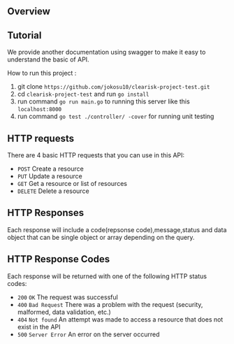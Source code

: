 ## Overview

## Tutorial

We provide another documentation using swagger to make it easy to understand the basic of API.

How to run this project :

1. git clone `https://github.com/jokosu10/clearisk-project-test.git`
2. cd `clearisk-project-test` and run `go install`
3. run command `go run main.go` to running this server like this `localhost:8000`
4. run command `go test ./controller/ -cover` for running unit testing

## HTTP requests

There are 4 basic HTTP requests that you can use in this API:

* `POST` Create a resource
* `PUT` Update a resource
* `GET` Get a resource or list of resources
* `DELETE` Delete a resource

## HTTP Responses

Each response will include a code(repsonse code),message,status and data object that can be single object or array depending on the query.

## HTTP Response Codes

Each response will be returned with one of the following HTTP status codes:

* `200` `OK` The request was successful
* `400` `Bad Request` There was a problem with the request (security, malformed, data validation, etc.)
* `404` `Not found` An attempt was made to access a resource that does not exist in the API
* `500` `Server Error` An error on the server occurred
